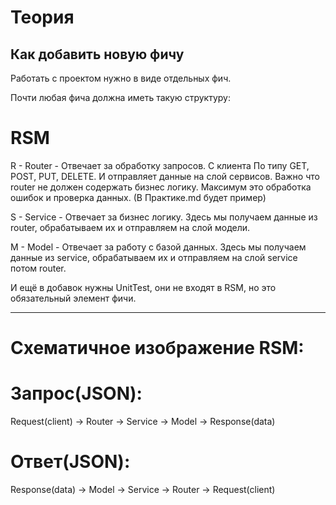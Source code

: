 # Теория 

## Как добавить новую фичу

Работать с проектом нужно в виде отдельных фич.

Почти любая фича должна иметь такую структуру:

# RSM 

R - Router - Отвечает за обработку запросов. С клиента 
По типу GET, POST, PUT, DELETE. И отправляет данные на слой сервисов. Важно что router не должен содержать бизнес логику.
Максимум это обработка ошибок и проверка данных. (В Практике.md будет пример) 

S - Service - 
Отвечает за бизнес логику. 
Здесь мы получаем данные из router, обрабатываем их и отправляем на слой модели.

M - Model - 
Отвечает за работу с базой данных.
Здесь мы получаем данные из service, обрабатываем их и отправляем на слой service потом router.

И ещё в добавок нужны UnitTest, они не входят в RSM, но это обязательный 
элемент фичи.

-----------------------------------------------

# Схематичное изображение RSM:

# Запрос(JSON):
Request(client) -> Router -> Service -> Model -> Response(data)

# Ответ(JSON):
Response(data) -> Model -> Service -> Router -> Request(client)










